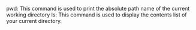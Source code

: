 pwd: This command is used to print the absolute path name of the current working directory
ls: This command is used to display the contents list of your current directory.
